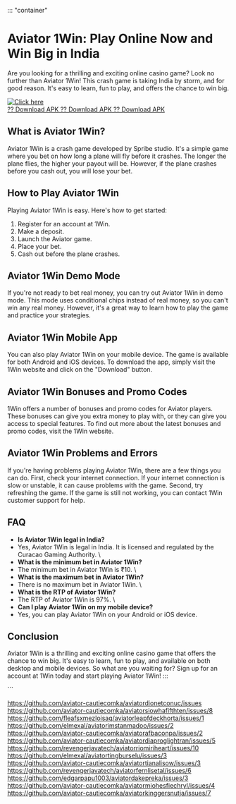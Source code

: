 ::: \"container\"
# Aviator 1Win: Play Online Now and Win Big in India

Are you looking for a thrilling and exciting online casino game? Look no
further than Aviator 1Win! This crash game is taking India by storm, and
for good reason. It\'s easy to learn, fun to play, and offers the chance
to win big.

[![Click
here](https://readscoops.com/wp-content/uploads/2023/03/Readscoop-aviator-1-1.jpg)](https://traff.sbs/deff)\
[?? Download APK ?? Download APK ?? Download
APK](https://traff.sbs/deff)

## What is Aviator 1Win?

Aviator 1Win is a crash game developed by Spribe studio. It\'s a simple
game where you bet on how long a plane will fly before it crashes. The
longer the plane flies, the higher your payout will be. However, if the
plane crashes before you cash out, you will lose your bet.

## How to Play Aviator 1Win

Playing Aviator 1Win is easy. Here\'s how to get started:

1.  Register for an account at 1Win.
2.  Make a deposit.
3.  Launch the Aviator game.
4.  Place your bet.
5.  Cash out before the plane crashes.

## Aviator 1Win Demo Mode

If you\'re not ready to bet real money, you can try out Aviator 1Win in
demo mode. This mode uses conditional chips instead of real money, so
you can\'t win any real money. However, it\'s a great way to learn how
to play the game and practice your strategies.

## Aviator 1Win Mobile App

You can also play Aviator 1Win on your mobile device. The game is
available for both Android and iOS devices. To download the app, simply
visit the 1Win website and click on the "Download" button.

## Aviator 1Win Bonuses and Promo Codes

1Win offers a number of bonuses and promo codes for Aviator players.
These bonuses can give you extra money to play with, or they can give
you access to special features. To find out more about the latest
bonuses and promo codes, visit the 1Win website.

## Aviator 1Win Problems and Errors

If you\'re having problems playing Aviator 1Win, there are a few things
you can do. First, check your internet connection. If your internet
connection is slow or unstable, it can cause problems with the game.
Second, try refreshing the game. If the game is still not working, you
can contact 1Win customer support for help.

## FAQ

-   **Is Aviator 1Win legal in India?**
-   Yes, Aviator 1Win is legal in India. It is licensed and regulated by
    the Curacao Gaming Authority.
    \
-   **What is the minimum bet in Aviator 1Win?**
-   The minimum bet in Aviator 1Win is ₹10.
    \
-   **What is the maximum bet in Aviator 1Win?**
-   There is no maximum bet in Aviator 1Win.
    \
-   **What is the RTP of Aviator 1Win?**
-   The RTP of Aviator 1Win is 97%.
    \
-   **Can I play Aviator 1Win on my mobile device?**
-   Yes, you can play Aviator 1Win on your Android or iOS device.

## Conclusion

Aviator 1Win is a thrilling and exciting online casino game that offers
the chance to win big. It\'s easy to learn, fun to play, and available
on both desktop and mobile devices. So what are you waiting for? Sign up
for an account at 1Win today and start playing Aviator 1Win!
:::

\`\`\`



https://github.com/aviator-cautiecomka/aviatordionetconuc/issues
https://github.com/aviator-cautiecomka/aviatorsiowhafifthten/issues/8
https://github.com/fleafsxmezloisaq/aviatorleapfdeckhorta/issues/1
https://github.com/elmexal/aviatorimstanmadoo/issues/2
https://github.com/aviator-cautiecomka/aviatorafbaconpa/issues/2
https://github.com/aviator-cautiecomka/aviatordiaproglightran/issues/5
https://github.com/revengerjavatech/aviatorriomiriheart/issues/10
https://github.com/elmexal/aviatortingburselu/issues/3
https://github.com/aviator-cautiecomka/aviatortianalisow/issues/3
https://github.com/revengerjavatech/aviatorfernlisetal/issues/6
https://github.com/edgarpapu1003/aviatordakepreka/issues/3
https://github.com/aviator-cautiecomka/aviatormiohesfiechryl/issues/4
https://github.com/aviator-cautiecomka/aviatorkinggersnutja/issues/7
